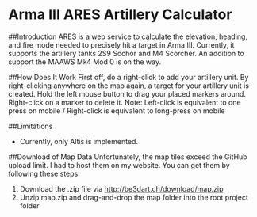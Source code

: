 # Arma III ARES Artillery Calculator
##Introduction
ARES is a web service to calculate the elevation, heading, and fire mode needed to precisely hit a target in Arma III. Currently, it supports the artillery tanks 2S9 Sochor and M4 Scorcher. An addition to support the MAAWS Mk4 Mod 0 is on the way.

##How Does It Work
First off, do a right-click to add your artillery unit. By right-clicking anywhere on the map again, a target for your artillery unit is created. Hold the left mouse button to drag your placed markers around. Right-click on a marker to delete it. Note: Left-click is equivalent to one press on mobile / Right-click is equivalent to long-press on mobile

##Limitations
* Currently, only Altis is implemented.

##Download of Map Data
Unfortunately, the map tiles exceed the GitHub upload limit. I had to host them on my website. You can get them by following these steps:

1. Download the .zip file via http://be3dart.ch/download/map.zip
2. Unzip map.zip and drag-and-drop the map folder into the root project folder